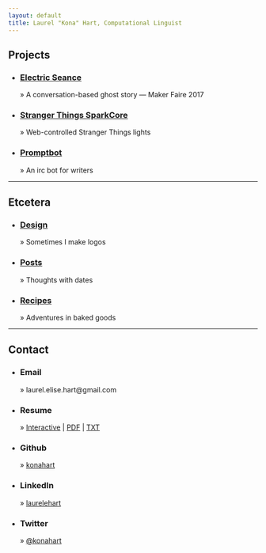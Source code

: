 ```yaml
---
layout: default
title: Laurel "Kona" Hart, Computational Linguist
---
```

<div class="contents">
<div class="top section" id="Projects">
  <h2>Projects</h2>
  <ul>
    <li><h3><a href="http://electric-seance.com">Electric Seance</a></h3> &raquo; A conversation-based ghost story &mdash; Maker Faire 2017</li>
    <li><h3><a href="/Stranger-Things-SparkCore">Stranger Things SparkCore</a></h3> &raquo; Web-controlled Stranger Things lights</li>
    <li><h3><a href="/promptbot">Promptbot</a></h3> &raquo; An irc bot for writers</li>
  </ul>
</div>
<hr>
<div class="section" id="More">
  <h2>Etcetera</h2>
  <ul>
    <li><h3><a href="/posts.html">Design</a></h3> &raquo; Sometimes I make logos</li>
    <li><h3><a href="/posts.html">Posts</a></h3> &raquo; Thoughts with dates</li>
    <li><h3><a href="/posts.html">Recipes</a></h3> &raquo; Adventures in baked goods</li>
  </ul>
</div>
<hr>
<div class="section" id="Contact">
  <h2>Contact</h2>
  <ul>
    <li><h3>Email</h3> &raquo; <span class="accent">laurel.elise.hart</span>&#64;gmail&#46;com</li>
    <li><h3>Resume</h3> &raquo; <a href="resume" class="accent">Interactive</a> | <a href="resume/resume.pdf" class="accent">PDF</a> | <a href="resume/resume.txt" class="accent">TXT</a></li>
    <li><h3>Github</h3> &raquo; <a href="http://github.com/konahart" class="accent">konahart</a></li>
    <li><h3>LinkedIn</h3> &raquo; <a href="http://www.linkedin.com/in/laurelehart" class="accent">laurelehart</a></li>
    <li><h3>Twitter</h3> &raquo; <a href="https://twitter.com/konahart" class="accent"><span style="color:#000000; font-weight: normal;">@</span>konahart</a></li>
  </ul>
</div>
</div>
